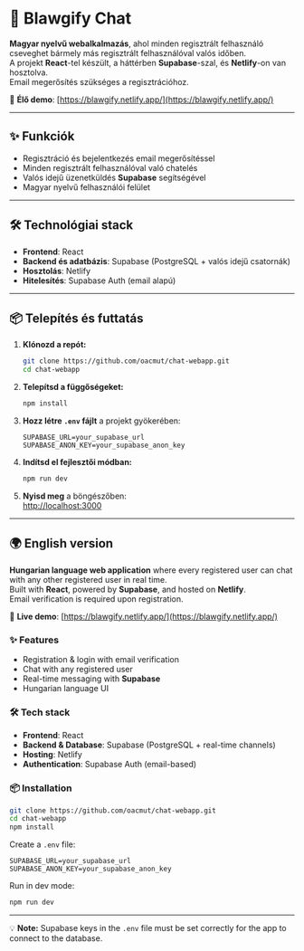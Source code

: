 # 💬 Blawgify Chat

**Magyar nyelvű webalkalmazás**, ahol minden regisztrált felhasználó cseveghet bármely más regisztrált felhasználóval valós időben.  
A projekt **React**-tel készült, a háttérben **Supabase**-szal, és **Netlify**-on van hosztolva.  
Email megerősítés szükséges a regisztrációhoz.

🔗 **Élő demo**: [https://blawgify.netlify.app/](https://blawgify.netlify.app/)

---

## ✨ Funkciók

- Regisztráció és bejelentkezés email megerősítéssel
- Minden regisztrált felhasználóval való chatelés
- Valós idejű üzenetküldés **Supabase** segítségével
- Magyar nyelvű felhasználói felület

---

## 🛠️ Technológiai stack

- **Frontend**: React
- **Backend és adatbázis**: Supabase (PostgreSQL + valós idejű csatornák)
- **Hosztolás**: Netlify
- **Hitelesítés**: Supabase Auth (email alapú)

---

## 📦 Telepítés és futtatás

1. **Klónozd a repót:**
   ```bash
   git clone https://github.com/oacmut/chat-webapp.git
   cd chat-webapp
   ```
2. **Telepítsd a függőségeket:**
   ```bash
   npm install
   ```
3. **Hozz létre `.env` fájlt** a projekt gyökerében:
   ```env
   SUPABASE_URL=your_supabase_url
   SUPABASE_ANON_KEY=your_supabase_anon_key
   ```
4. **Indítsd el fejlesztői módban:**
   ```bash
   npm run dev
   ```
5. **Nyisd meg** a böngészőben:  
   [http://localhost:3000](http://localhost:3000)

---

## 🌍 English version

**Hungarian language web application** where every registered user can chat with any other registered user in real time.  
Built with **React**, powered by **Supabase**, and hosted on **Netlify**.  
Email verification is required upon registration.

🔗 **Live demo**: [https://blawgify.netlify.app/](https://blawgify.netlify.app/)

### ✨ Features
- Registration & login with email verification  
- Chat with any registered user  
- Real-time messaging with **Supabase**  
- Hungarian language UI  

### 🛠️ Tech stack
- **Frontend**: React  
- **Backend & Database**: Supabase (PostgreSQL + real-time channels)  
- **Hosting**: Netlify  
- **Authentication**: Supabase Auth (email-based)  

### 📦 Installation
```bash
git clone https://github.com/oacmut/chat-webapp.git
cd chat-webapp
npm install
```
Create a `.env` file:
```env
SUPABASE_URL=your_supabase_url
SUPABASE_ANON_KEY=your_supabase_anon_key
```
Run in dev mode:
```bash
npm run dev
```

---

💡 **Note:** Supabase keys in the `.env` file must be set correctly for the app to connect to the database.
